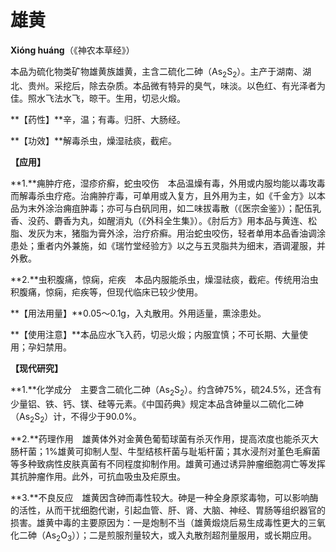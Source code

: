 # 雄黄

**Xióng huáng**（《神农本草经》）

本品为硫化物类矿物雄黄族雄黄，主含二硫化二砷（As<sub>2</sub>S<sub>2</sub>）。主产于湖南、湖北、贵州。采挖后，除去杂质。本品微有特异的臭气，味淡。以色红、有光泽者为佳。照水飞法水飞，晾干。生用，切忌火煅。

**【药性】**辛，温；有毒。归肝、大肠经。

**【功效】**解毒杀虫，燥湿祛痰，截疟。

**【应用】**

**1.**痈肿疔疮，湿疹疥癣，蛇虫咬伤　本品温燥有毒，外用或内服均能以毒攻毒而解毒杀虫疗疮。治痈肿疔毒，可单用或入复方，且外用为主，如《千金方》以本品为末外涂治痈疽肿毒；亦可与白矾同用，如二味拔毒散（《医宗金鉴》）；配伍乳香、没药、麝香为丸，如醒消丸（《外科全生集》）。《肘后方》用本品与黄连、松脂、发灰为末，猪脂为膏外涂，治疗疥癣。用治蛇虫咬伤，轻者单用本品香油调涂患处；重者内外兼施，如《瑞竹堂经验方》以之与五灵脂共为细末，酒调灌服，并外敷。

**2.**虫积腹痛，惊痫，疟疾　本品内服能杀虫，燥湿祛痰，截疟。传统用治虫积腹痛，惊痫，疟疾等，但现代临床已较少使用。

**【用法用量】**0.05～0.1g，入丸散用。外用适量，熏涂患处。

**【使用注意】**本品应水飞入药，切忌火煅；内服宜慎；不可长期、大量使用；孕妇禁用。

**【现代研究】**

**1.**化学成分　主要含二硫化二砷（As<sub>2</sub>S<sub>2</sub>）。约含砷75%，硫24.5%，还含有少量铝、铁、钙、镁、硅等元素。《中国药典》规定本品含砷量以二硫化二砷（As<sub>2</sub>S<sub>2</sub>）计，不得少于90.0%。

**2.**药理作用　雄黄体外对金黄色葡萄球菌有杀灭作用，提高浓度也能杀灭大肠杆菌；1%雄黄可抑制人型、牛型结核杆菌与耻垢杆菌；其水浸剂对堇色毛癣菌等多种致病性皮肤真菌有不同程度抑制作用。雄黄可通过诱异肿瘤细胞凋亡等发挥其抗肿瘤作用。此外，可抗血吸虫及疟原虫。

**3.**不良反应　雄黄因含砷而毒性较大。砷是一种全身原浆毒物，可以影响酶的活性，从而干扰细胞代谢，引起血管、肝、肾、大脑、神经、胃肠等组织器官的损害。雄黄中毒的主要原因为：一是炮制不当（雄黄煅烧后易生成毒性更大的三氧化二砷（As<sub>2</sub>O<sub>3</sub>））；二是煎服剂量较大，或入丸散剂超剂量服用，或长期应用。